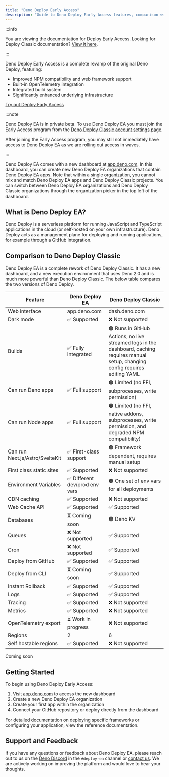 ```yaml
---
title: "Deno Deploy Early Access"
description: "Guide to Deno Deploy Early Access features, comparison with Deno Deploy Classic, and getting started instructions for deployment."
---
```


:::info

You are viewing the documentation for Deploy Early Access. Looking for Deploy
Classic documentation? [View it here](/deploy/).

:::

Deno Deploy Early Access is a complete revamp of the original Deno Deploy,
featuring:

- Improved NPM compatibility and web framework support
- Built-in OpenTelemetry integration
- Integrated build system
- Significantly enhanced underlying infrastructure

<a href="https://app.deno.com" class="docs-cta runtime-cta">Try out Deploy Early
Access</a>

:::note

Deno Deploy EA is in private beta. To use Deno Deploy EA you must join the Early
Access program from the
[Deno Deploy Classic account settings page](https://dash.deno.com/account#early-access).

After joining the Early Access program, you may still not immediately have
access to Deno Deploy EA as we are rolling out access in waves.

:::

Deno Deploy EA comes with a new dashboard at
[app.deno.com](https://app.deno.com). In this dashboard, you can create new Deno
Deploy EA organizations that contain Deno Deploy EA apps. Note that within a
single organization, you cannot mix and match Deno Deploy EA apps and Deno
Deploy Classic projects. You can switch between Deno Deploy EA organizations and
Deno Deploy Classic organizations through the organization picker in the top
left of the dashboard.

## What is Deno Deploy EA?

Deno Deploy is a serverless platform for running JavaScript and TypeScript
applications in the cloud (or self-hosted on your own infrastructure). Deno
Deploy acts as a management plane for deploying and running applications, for
example through a GitHub integration.

## Comparison to Deno Deploy Classic

Deno Deploy EA is a complete rework of Deno Deploy Classic. It has a new
dashboard, and a new execution environment that uses Deno 2.0 and is much more
powerful than Deno Deploy Classic. The below table compares the two versions of
Deno Deploy.

| Feature                         | Deno Deploy EA                 | Deno Deploy Classic                                                                                                                     |
| ------------------------------- | ------------------------------ | --------------------------------------------------------------------------------------------------------------------------------------- |
| Web interface                   | app.deno.com                   | dash.deno.com                                                                                                                           |
| Dark mode                       | ✅ Supported                   | ❌ Not supported                                                                                                                        |
| Builds                          | ✅ Fully integrated            | 🟠 Runs in GitHub Actions, no live streamed logs in the dashboard, caching requires manual setup, changing config requires editing YAML |
| Can run Deno apps               | ✅ Full support                | 🟠 Limited (no FFI, subprocesses, write permission)                                                                                     |
| Can run Node apps               | ✅ Full support                | 🟠 Limited (no FFI, native addons, subprocesses, write permission, and degraded NPM compatibility)                                      |
| Can run Next.js/Astro/SvelteKit | ✅ First-class support         | 🟠 Framework dependent, requires manual setup                                                                                           |
| First class static sites        | ✅ Supported                   | ❌ Not supported                                                                                                                        |
| Environment Variables           | ✅ Different dev/prod env vars | 🟠 One set of env vars for all deployments                                                                                              |
| CDN caching                     | ✅ Supported                   | ❌ Not supported                                                                                                                        |
| Web Cache API                   | ✅ Supported                   | ✅ Supported                                                                                                                            |
| Databases                       | ⏳ Coming soon                 | 🟠 Deno KV                                                                                                                              |
| Queues                          | ❌ Not supported               | ✅ Supported                                                                                                                            |
| Cron                            | ❌ Not supported               | ✅ Supported                                                                                                                            |
| Deploy from GitHub              | ✅ Supported                   | ✅ Supported                                                                                                                            |
| Deploy from CLI                 | ⏳ Coming soon                 | ✅ Supported                                                                                                                            |
| Instant Rollback                | ✅ Supported                   | ✅ Supported                                                                                                                            |
| Logs                            | ✅ Supported                   | ✅ Supported                                                                                                                            |
| Tracing                         | ✅ Supported                   | ❌ Not supported                                                                                                                        |
| Metrics                         | ✅ Supported                   | ❌ Not supported                                                                                                                        |
| OpenTelemetry export            | ⏳ Work in progress            | ❌ Not supported                                                                                                                        |
| Regions                         | 2                              | 6                                                                                                                                       |
| Self hostable regions           | ✅ Supported                   | ❌ Not supported                                                                                                                        |

Coming soon

## Getting Started

To begin using Deno Deploy Early Access:

1. Visit [app.deno.com](https://app.deno.com) to access the new dashboard
2. Create a new Deno Deploy EA organization
3. Create your first app within the organization
4. Connect your GitHub repository or deploy directly from the dashboard

For detailed documentation on deploying specific frameworks or configuring your
application, view the reference documentation.

## Support and Feedback

If you have any questions or feedback about Deno Deploy EA, please reach out to
us on the [Deno Discord](https://discord.gg/deno) in the `#deploy-ea` channel or
[contact us](./support). We are actively working on improving the platform and
would love to hear your thoughts.
